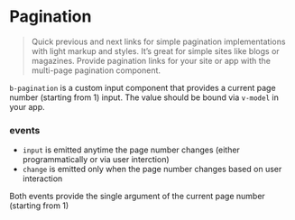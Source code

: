 # Pagination

> Quick previous and next links for simple pagination implementations with light markup and styles.
  It’s great for simple sites like blogs or magazines.
  Provide pagination links for your site or app with the multi-page pagination component.

`b-pagination` is a custom input component that provides a current page number (starting from 1) input.
The value should be bound via `v-model` in your app.

### events
- `input` is emitted anytime the page number changes (either programmatically or via user interction)
- `change` is emitted only when the page number changes based on user interaction

Both events provide the single argument of the current page number (starting from 1)

